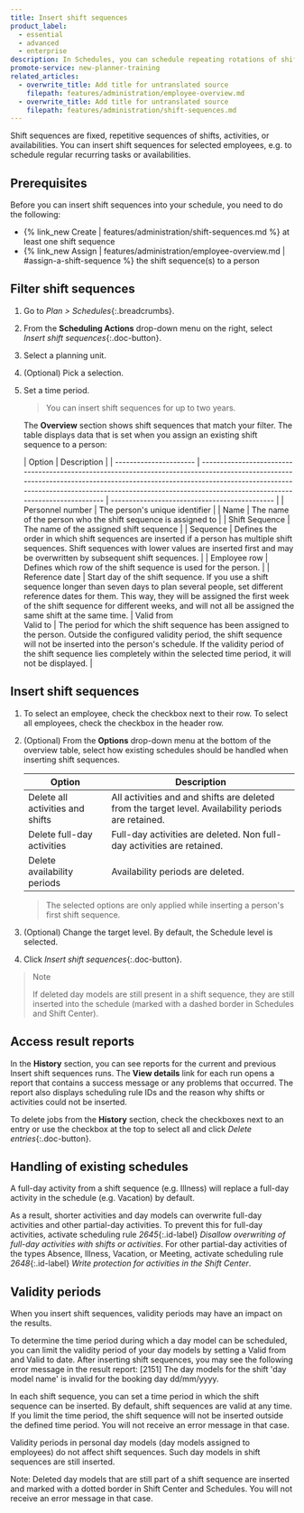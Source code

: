 ```yaml
---
title: Insert shift sequences
product_label:
  - essential
  - advanced
  - enterprise
description: In Schedules, you can schedule repeating rotations of shifts, activities, or availabilities with shift sequences.
promote-service: new-planner-training
related_articles:
  - overwrite_title: Add title for untranslated source
    filepath: features/administration/employee-overview.md
  - overwrite_title: Add title for untranslated source
    filepath: features/administration/shift-sequences.md
---
```


Shift sequences are fixed, repetitive sequences of shifts, activities, or availabilities. You can insert shift sequences for selected employees, e.g. to schedule regular recurring tasks or availabilities.

## Prerequisites

Before you can insert shift sequences into your schedule, you need to do the following:

- {% link_new Create | features/administration/shift-sequences.md %}  at least one shift sequence
- {% link_new Assign | features/administration/employee-overview.md | #assign-a-shift-sequence %} the shift sequence(s) to a person

## Filter shift sequences

1. Go to _Plan > Schedules_{:.breadcrumbs}.
2. From the **Scheduling Actions** drop-down menu on the right, select _Insert shift sequences_{:.doc-button}.
3. Select a planning unit.
4. (Optional) Pick a selection.
5. Set a time period.

   > You can insert shift sequences for up to two years.


   The **Overview** section shows shift sequences that match your filter. The table displays data that is set when you assign an existing shift sequence to a person:

   | Option                 | Description                                                                                                                                                                                                                                                                       |
   | ---------------------- | ----------------------------------------------------------------------------------------------------------------------------------------------------------------------------------------------------------------------------------------------------------------------------- | --------------------------------------------- |
   | Personnel number       | The person's unique identifier                                                                                                                                                                                                                                               |
   | Name                   | The name of the person who the shift sequence is assigned to                                                                                                                                                                                                                                                                 |
   | Shift Sequence         | The name of the assigned shift sequence                                                                                                                                                                                                                                                    |
   | Sequence               | Defines the order in which shift sequences are inserted if a person has multiple shift sequences. Shift sequences with lower values are inserted first and may be overwritten by subsequent shift sequences.                                                                  |
   | Employee row           | Defines which row of the shift sequence is used for the person.                                                                                                                                                                                                               |
   | Reference date         | Start day of the shift sequence. If you use a shift sequence longer than seven days to plan several people, set different reference dates for them. This way, they will be assigned the first week of the shift sequence for different weeks, and will not all be assigned the same shift at the same time.
   | Valid from<br>Valid to | The period for which the shift sequence has been assigned to the person. Outside the configured validity period, the shift sequence will not be inserted into the person's schedule. If the validity period of the shift sequence lies completely within the selected time period, it will not be displayed. |

## Insert shift sequences

1. To select an employee, check the checkbox next to their row. To select all employees, check the checkbox in the header row.
2. (Optional) From the **Options** drop-down menu at the bottom of the overview table, select how existing schedules should be handled when inserting shift sequences.

   | Option                           | Description                                                                                             |
   | -------------------------------- | --------------------------------------------------------------------------------------------------- |
   | Delete all activities and shifts | All activities and and shifts are deleted from the target level. Availability periods are retained. |
   | Delete full-day activities       | Full-day activities are deleted. Non full-day activities are retained.                              |
   | Delete availability periods      | Availability periods are deleted.                                                                   |

   <!-- {{ 2 | image: 'Options', '40%' }} -->

   > The selected options are only applied while inserting a person's first shift sequence.

3. (Optional) Change the target level. By default, the Schedule level is selected.
4. Click _Insert shift sequences_{:.doc-button}.

> Note  
>  
> If deleted day models are still present in a shift sequence, they are still inserted into the schedule (marked with a dashed border in Schedules and Shift Center).

## Access result reports

In the **History** section, you can see reports for the current and previous Insert shift sequences runs. The **View details** link for each run opens a report that contains a success message or any problems that occurred. The report also displays scheduling rule IDs and the reason why shifts or activities could not be inserted.

To delete jobs from the **History** section, check the checkboxes next to an entry or use the checkbox at the top to select all and click _Delete entries_{:.doc-button}.


## Handling of existing schedules

A full-day activity from a shift sequence (e.g. Illness) will replace a full-day activity in the schedule (e.g. Vacation) by default.

As a result, shorter activities and day models can overwrite full-day activities and other partial-day activities. To prevent this for full-day activities, activate scheduling rule _2645_{:.id-label} _Disallow overwriting of full-day activities with shifts or activities_. For other partial-day activities of the types Absence, Illness, Vacation, or Meeting, activate scheduling rule _2648_{:.id-label} _Write protection for activities in the Shift Center_.

## Validity periods

When you insert shift sequences, validity periods may have an impact on the results.

To determine the time period during which a day model can be scheduled, you can limit the validity period of your day models by setting a Valid from and Valid to date. After inserting shift sequences, you may see the following error message in the result report: \[2151\] The day models for the shift 'day model name' is invalid for the booking day dd/mm/yyyy.

In each shift sequence, you can set a time period in which the shift sequence can be inserted. By default, shift sequences are valid at any time. If you limit the time period, the shift sequence will not be inserted outside the defined time period. You will not receive an error message in that case.

Validity periods in personal day models (day models assigned to employees) do not affect shift sequences. Such day models in shift sequences are still inserted.

Note: Deleted day models that are still part of a shift sequence are inserted and marked with a dotted border in Shift Center and Schedules. You will not receive an error message in that case.
